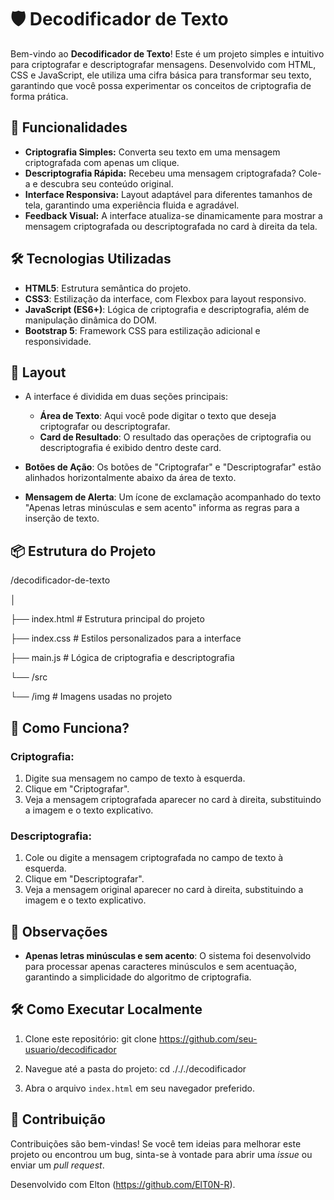 # 🛡️ Decodificador de Texto

Bem-vindo ao **Decodificador de Texto**! Este é um projeto simples e intuitivo para criptografar e descriptografar mensagens. Desenvolvido com HTML, CSS e JavaScript, ele utiliza uma cifra básica para transformar seu texto, garantindo que você possa experimentar os conceitos de criptografia de forma prática.

## 🚀 Funcionalidades

- **Criptografia Simples:** Converta seu texto em uma mensagem criptografada com apenas um clique.
- **Descriptografia Rápida:** Recebeu uma mensagem criptografada? Cole-a e descubra seu conteúdo original.
- **Interface Responsiva:** Layout adaptável para diferentes tamanhos de tela, garantindo uma experiência fluida e agradável.
- **Feedback Visual:** A interface atualiza-se dinamicamente para mostrar a mensagem criptografada ou descriptografada no card à direita da tela.

## 🛠️ Tecnologias Utilizadas

- **HTML5**: Estrutura semântica do projeto.
- **CSS3**: Estilização da interface, com Flexbox para layout responsivo.
- **JavaScript (ES6+)**: Lógica de criptografia e descriptografia, além de manipulação dinâmica do DOM.
- **Bootstrap 5**: Framework CSS para estilização adicional e responsividade.

## 🎨 Layout

- A interface é dividida em duas seções principais:
  - **Área de Texto**: Aqui você pode digitar o texto que deseja criptografar ou descriptografar.
  - **Card de Resultado**: O resultado das operações de criptografia ou descriptografia é exibido dentro deste card.

- **Botões de Ação**: Os botões de "Criptografar" e "Descriptografar" estão alinhados horizontalmente abaixo da área de texto.

- **Mensagem de Alerta**: Um ícone de exclamação acompanhado do texto "Apenas letras minúsculas e sem acento" informa as regras para a inserção de texto.

## 📦 Estrutura do Projeto

/decodificador-de-texto

│

├──  index.html # Estrutura principal do projeto

├──  index.css # Estilos personalizados para a interface

├──  main.js # Lógica de criptografia e descriptografia

└──  /src

└──  /img # Imagens usadas no projeto


## 🔑 Como Funciona?

### Criptografia:
1. Digite sua mensagem no campo de texto à esquerda.
2. Clique em "Criptografar".
3. Veja a mensagem criptografada aparecer no card à direita, substituindo a imagem e o texto explicativo.

### Descriptografia:
1. Cole ou digite a mensagem criptografada no campo de texto à esquerda.
2. Clique em "Descriptografar".
3. Veja a mensagem original aparecer no card à direita, substituindo a imagem e o texto explicativo.

## 📝 Observações

- **Apenas letras minúsculas e sem acento**: O sistema foi desenvolvido para processar apenas caracteres minúsculos e sem acentuação, garantindo a simplicidade do algoritmo de criptografia.

## 🛠️ Como Executar Localmente

1. Clone este repositório:
git clone https://github.com/seu-usuario/decodificador

2. Navegue até a pasta do projeto:
cd ./././decodificador

3. Abra o arquivo `index.html` em seu navegador preferido.

## 🤝 Contribuição

Contribuições são bem-vindas! Se você tem ideias para melhorar este projeto ou encontrou um bug, sinta-se à vontade para abrir uma *issue* ou enviar um *pull request*.



Desenvolvido com Elton (https://github.com/ElT0N-R).

